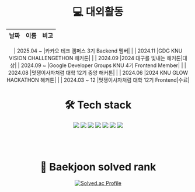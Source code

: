

<div align="center">
  

# 💻 대외활동
  | 날짜 | 이름 | 비고 | 
|----|----|----|

| 2025.04 ~ |카카오 테크 캠퍼스 3기 Backend 멤버| |
| 2024.11 |GDG KNU VISION CHALLENGETHON 해커톤| |
| 2024.09 |2024 대구를 빛내는 해커톤|대상|
| 2024.09 ~ |Google Developer Groups KNU 4기 Frontend Member| |
| 2024.08 |멋쟁이사자처럼 대학 12기 중앙 해커톤| |
| 2024.06 |2024 KNU GLOW HACKATHON 해커톤| |
| 2024.03 ~ 12 |멋쟁이사자처럼 대학 12기 Frontend|수료|
  
  # 🛠️ Tech stack
  <img src="https://img.shields.io/badge/java-007396?style=for-the-badge&logo=java&logoColor=white">
  <img src="https://img.shields.io/badge/html5-E34F26?style=for-the-badge&logo=html5&logoColor=white">
  <img src="https://img.shields.io/badge/css-1572B6?style=for-the-badge&logo=css3&logoColor=white">
  <img src="https://img.shields.io/badge/javascript-F7DF1E?style=for-the-badge&logo=javascript&logoColor=black">
  <img src="https://img.shields.io/badge/react-61DAFB?style=for-the-badge&logo=react&logoColor=black">
  <img src="https://img.shields.io/badge/git-F05032?style=for-the-badge&logo=git&logoColor=white">
  <img src="https://img.shields.io/badge/github-181717?style=for-the-badge&logo=github&logoColor=white">
  
  <br><br>
  
    
# 🏅 Baekjoon solved rank
[![Solved.ac Profile](http://mazassumnida.wtf/api/generate_badge?boj=park_new0)](https://solved.ac/profile/park_new0)  
  
</div>






